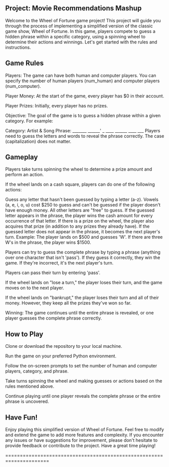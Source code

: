 Project: Movie Recommendations Mashup
----------------

Welcome to the Wheel of Fortune game project! This project will guide you through the process of implementing a simplified version of the classic game show, Wheel of Fortune. In this game, players compete to guess a hidden phrase within a specific category, using a spinning wheel to determine their actions and winnings. Let's get started with the rules and instructions.

Game Rules
----------------

Players: The game can have both human and computer players. You can specify the number of human players (num_human) and computer players (num_computer).

Player Money: At the start of the game, every player has $0 in their account.

Player Prizes: Initially, every player has no prizes.

Objective: The goal of the game is to guess a hidden phrase within a given category. For example:

Category: Artist & Song
Phrase: _______ ______' _ ____ ______ ____ ___
Players need to guess the letters and words to reveal the phrase correctly. The case (capitalization) does not matter.

Gameplay
----------------

Players take turns spinning the wheel to determine a prize amount and perform an action.

If the wheel lands on a cash square, players can do one of the following actions:

Guess any letter that hasn't been guessed by typing a letter (a-z).
Vowels (a, e, i, o, u) cost $250 to guess and can't be guessed if the player doesn't have enough money. All other letters are "free" to guess.
If the guessed letter appears in the phrase, the player wins the cash amount for every occurrence of that letter.
If there is a prize on the wheel, the player also acquires that prize (in addition to any prizes they already have).
If the guessed letter does not appear in the phrase, it becomes the next player's turn.
Example: The player lands on $500 and guesses 'W'. If there are three W's in the phrase, the player wins $1500.

Players can try to guess the complete phrase by typing a phrase (anything over one character that isn't 'pass'). If they guess it correctly, they win the game. If they're incorrect, it's the next player's turn.

Players can pass their turn by entering 'pass'.

If the wheel lands on "lose a turn," the player loses their turn, and the game moves on to the next player.

If the wheel lands on "bankrupt," the player loses their turn and all of their money. However, they keep all the prizes they've won so far.

Winning: The game continues until the entire phrase is revealed, or one player guesses the complete phrase correctly.

How to Play
----------------

Clone or download the repository to your local machine.

Run the game on your preferred Python environment.

Follow the on-screen prompts to set the number of human and computer players, category, and phrase.

Take turns spinning the wheel and making guesses or actions based on the rules mentioned above.

Continue playing until one player reveals the complete phrase or the entire phrase is uncovered.

Have Fun!
----------------

Enjoy playing this simplified version of Wheel of Fortune. Feel free to modify and extend the game to add more features and complexity. If you encounter any issues or have suggestions for improvement, please don't hesitate to provide feedback or contribute to the project. Have a great time playing!

=====================================================================
